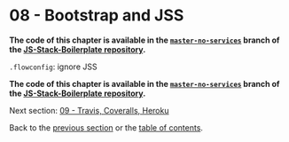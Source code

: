 # 08 - Bootstrap and JSS

**The code of this chapter is available in the [`master-no-services`](https://github.com/verekia/js-stack-boilerplate/tree/master-no-services) branch of the [JS-Stack-Boilerplate repository](https://github.com/verekia/js-stack-boilerplate).**

`.flowconfig`: ignore JSS

**The code of this chapter is available in the [`master-no-services`](https://github.com/verekia/js-stack-boilerplate/tree/master-no-services) branch of the [JS-Stack-Boilerplate repository](https://github.com/verekia/js-stack-boilerplate).**

Next section: [09 - Travis, Coveralls, Heroku](/tutorial/09-travis-coveralls-heroku)

Back to the [previous section](/tutorial/07-socket-io) or the [table of contents](https://github.com/verekia/js-stack-from-scratch#table-of-contents).
